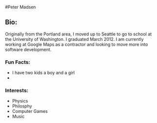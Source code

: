 #Peter Madsen

## Bio:
Originally from the Portland area, I moved up to Seattle to go to school at the University of Washington. I graduated March 2012. I am currently working at Google Maps as a contractor and looking to move more into software development. 

### Fun Facts:
* I have two kids a boy and a girl 
*   

### Interests:
* Physics
* Philosphy
* Computer Games
* Music